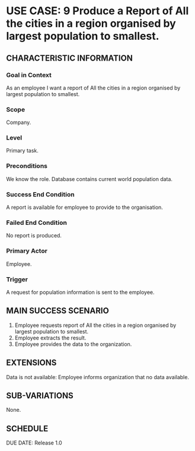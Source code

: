 # USE CASE: 9 Produce a Report of All the cities in a region organised by largest population to smallest.
## CHARACTERISTIC INFORMATION
### Goal in Context
As an employee I want a report of All the cities in a region organised by largest population to smallest.

### Scope
Company.

### Level
Primary task.

### Preconditions
We know the role. Database contains current world population data.

### Success End Condition
A report is available for employee to provide to the organisation.

### Failed End Condition
No report is produced.

### Primary Actor
Employee.

### Trigger
A request for population information is sent to the employee.

## MAIN SUCCESS SCENARIO
1. Employee requests report of All the cities in a region organised by largest population to smallest.
2. Employee extracts the result.
3. Employee provides the data to the organization.
## EXTENSIONS
Data is not available:
Employee informs organization that no data available.
## SUB-VARIATIONS
None.

## SCHEDULE
DUE DATE: Release 1.0